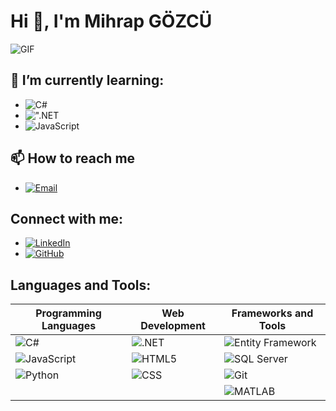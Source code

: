 # Hi 👋, I'm Mihrap GÖZCÜ

![GIF](https://raw.githubusercontent.com/abhisheknaiidu/abhisheknaiidu/master/code.gif)

## 🌱 I’m currently learning:
- ![C#](https://img.shields.io/badge/C%23-%23239120.svg?style=for-the-badge&logo=c-sharp&logoColor=white)
- ![".NET](https://img.shields.io/badge/.NET-5C2D91?style=for-the-badge&logo=dot-net&logoColor=white)
- ![JavaScript](https://img.shields.io/badge/JavaScript-%23323330.svg?style=for-the-badge&logo=javascript&logoColor=%23F7DF1E)



## 📫 How to reach me
- [![Email](https://img.shields.io/badge/Email-%23EA4335.svg?style=for-the-badge&logo=gmail&logoColor=white)](mailto:mihrapgozcu@gmail.com)


## Connect with me:
- [![LinkedIn](https://img.shields.io/badge/LinkedIn-%230077B5.svg?style=for-the-badge&logo=linkedin&logoColor=white)](https://www.linkedin.com/in/mihrapgozcu/)
- [![GitHub](https://img.shields.io/badge/GitHub-%23121011.svg?style=for-the-badge&logo=github&logoColor=white)](https://github.com/mihrapgozcu)

## Languages and Tools:

| Programming Languages     | Web Development           | Frameworks and Tools          |
|---------------------------|---------------------------|-------------------------------|
| ![C#](https://img.shields.io/badge/C%23-%23239120.svg?style=for-the-badge&logo=c-sharp&logoColor=white) | ![.NET](https://img.shields.io/badge/.NET-5C2D91?style=for-the-badge&logo=dot-net&logoColor=white) | ![Entity Framework](https://img.shields.io/badge/Entity%20Framework-%235665F6.svg?style=for-the-badge&logo=.net&logoColor=white) |
| ![JavaScript](https://img.shields.io/badge/JavaScript-%23323330.svg?style=for-the-badge&logo=javascript&logoColor=%23F7DF1E) | ![HTML5](https://img.shields.io/badge/HTML5-%23E34F26.svg?style=for-the-badge&logo=html5&logoColor=white) | ![SQL Server](https://img.shields.io/badge/SQL%20Server-CC2927?style=for-the-badge&logo=microsoft-sql-server&logoColor=white) |
| ![Python](https://img.shields.io/badge/Python-%2314354C.svg?style=for-the-badge&logo=python&logoColor=white) | ![CSS](https://img.shields.io/badge/CSS-%231572B6.svg?style=for-the-badge&logo=css3&logoColor=white) | ![Git](https://img.shields.io/badge/Git-F05032?style=for-the-badge&logo=git&logoColor=white) |
|   |   | ![MATLAB](https://img.shields.io/badge/MATLAB-%23FF2D20.svg?style=for-the-badge&logo=mathworks&logoColor=white) |


